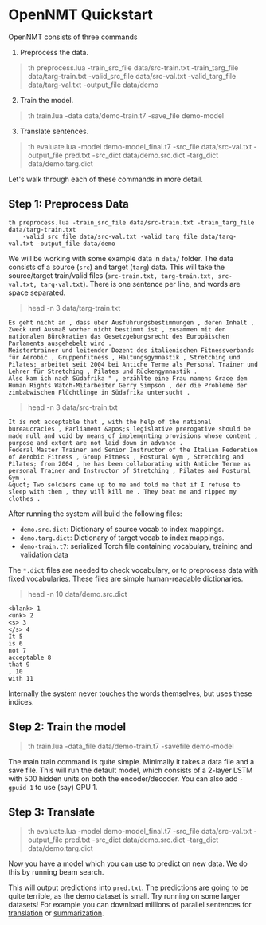 # OpenNMT Quickstart

OpenNMT consists of three commands 

1. Preprocess the data.

> th preprocess.lua -train_src_file data/src-train.txt -train_targ_file data/targ-train.txt -valid_src_file data/src-val.txt -valid_targ_file data/targ-val.txt -output_file data/demo

2. Train the model.

> th train.lua -data data/demo-train.t7 -save_file demo-model

3. Translate sentences.

> th evaluate.lua -model demo-model_final.t7 -src_file data/src-val.txt -output_file pred.txt -src_dict data/demo.src.dict -targ_dict data/demo.targ.dict

Let's walk through each of these commands in more detail. 


## Step 1: Preprocess Data

```
th preprocess.lua -train_src_file data/src-train.txt -train_targ_file data/targ-train.txt
    -valid_src_file data/src-val.txt -valid_targ_file data/targ-val.txt -output_file data/demo
```


We will be working with some example data in `data/` folder.
The data consists of a source (`src`) and target (`targ`) data.
This will take the source/target train/valid files (`src-train.txt, targ-train.txt,
src-val.txt, targ-val.txt`). There is one sentence per line, and words are space separated.

> head -n 3 data/targ-train.txt

```
Es geht nicht an , dass über Ausführungsbestimmungen , deren Inhalt , Zweck und Ausmaß vorher nicht bestimmt ist , zusammen mit den nationalen Bürokratien das Gesetzgebungsrecht des Europäischen Parlaments ausgehebelt wird .
Meistertrainer und leitender Dozent des italienischen Fitnessverbands für Aerobic , Gruppenfitness , Haltungsgymnastik , Stretching und Pilates; arbeitet seit 2004 bei Antiche Terme als Personal Trainer und Lehrer für Stretching , Pilates und Rückengymnastik .
Also kam ich nach Südafrika " , erzählte eine Frau namens Grace dem Human Rights Watch-Mitarbeiter Gerry Simpson , der die Probleme der zimbabwischen Flüchtlinge in Südafrika untersucht .
```

> head -n 3 data/src-train.txt

```
It is not acceptable that , with the help of the national bureaucracies , Parliament &apos;s legislative prerogative should be made null and void by means of implementing provisions whose content , purpose and extent are not laid down in advance .
Federal Master Trainer and Senior Instructor of the Italian Federation of Aerobic Fitness , Group Fitness , Postural Gym , Stretching and Pilates; from 2004 , he has been collaborating with Antiche Terme as personal Trainer and Instructor of Stretching , Pilates and Postural Gym .
&quot; Two soldiers came up to me and told me that if I refuse to sleep with them , they will kill me . They beat me and ripped my clothes .
```

After running the system will build the following files:

* `demo.src.dict`: Dictionary of source vocab to index mappings.
* `demo.targ.dict`: Dictionary of target vocab to index mappings.
* `demo-train.t7`: serialized Torch file containing vocabulary, training and validation data

The `*.dict` files are needed to check vocabulary, or to preprocess data with fixed vocabularies.
These files are simple human-readable dictionaries.

> head -n 10 data/demo.src.dict

```
<blank> 1
<unk> 2
<s> 3
</s> 4
It 5
is 6
not 7
acceptable 8
that 9
, 10
with 11
```

Internally the system never touches the words themselves, but uses these indices.

## Step 2: Train the model

> th train.lua -data_file data/demo-train.t7 -savefile demo-model

The main train command is quite simple. Minimally it takes a data file
and a save file.  This will run the default model, which consists of a
2-layer LSTM with 500 hidden units on both the encoder/decoder. You
can also add `-gpuid 1` to use (say) GPU 1.

## Step 3: Translate

> th evaluate.lua -model demo-model_final.t7 -src_file data/src-val.txt -output_file pred.txt -src_dict data/demo.src.dict -targ_dict data/demo.targ.dict

Now you have a model which you can use to predict on new data. We do this by running beam search.

This will output predictions into `pred.txt`. The predictions are going to be quite terrible,
as the demo dataset is small. Try running on some larger datasets! For example you can download
millions of parallel sentences for [translation](http://www.statmt.org/wmt15/translation-task.html)
or [summarization](https://github.com/harvardnlp/sent-summary).

